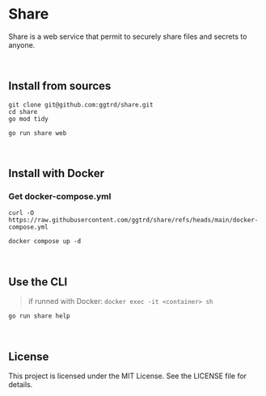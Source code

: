 # Share

Share is a web service that permit to securely share files and secrets to anyone.

<br>

## Install from sources
```
git clone git@github.com:ggtrd/share.git
cd share
go mod tidy
```
```
go run share web
```

<br>

## Install with Docker

### Get docker-compose.yml
```
curl -O https://raw.githubusercontent.com/ggtrd/share/refs/heads/main/docker-compose.yml
```

```
docker compose up -d
```

<br>

## Use the CLI

> if runned with Docker:
> ```docker exec -it <container> sh```

```
go run share help
```

<br>

## License
This project is licensed under the MIT License. See the LICENSE file for details.